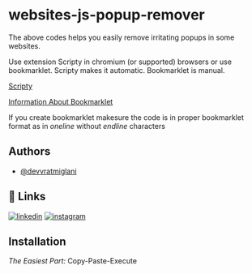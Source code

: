 # websites-js-popup-remover

The above codes helps you easily remove irritating popups in some websites.

Use extension Scripty in chromium (or supported) browsers or use bookmarklet.
Scripty makes it automatic.
Bookmarklet is manual.

[Scripty](https://chrome.google.com/webstore/detail/scripty-javascript-inject/milkbiaeapddfnpenedfgbfdacpbcbam)

[Information About Bookmarklet](https://www.freecodecamp.org/news/what-are-bookmarklets/)

If you create bookmarklet makesure the code is in proper bookmarklet format as in *oneline* without *endline* characters

## Authors

- [@devvratmiglani](https://www.github.com/devvratmiglani)


## 🔗 Links

[![linkedin](https://img.shields.io/badge/linkedin-0A66C2?style=for-the-badge&logo=linkedin&logoColor=white)](https://www.linkedin.com/in/devvrat-miglani-06418022a)
[![instagram](https://img.shields.io/badge/Instagram-%20-ff69b7?style=for-the-badge&logo=instagram)](https://www.instagram.com/devvratmiglani/)

## Installation

*The Easiest Part:*
Copy-Paste-Execute

